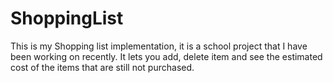 # ShoppingList

This is my Shopping list implementation, it is a school project that I have been working on recently. It lets you add, delete item and see the estimated cost of the items that are still not purchased.
